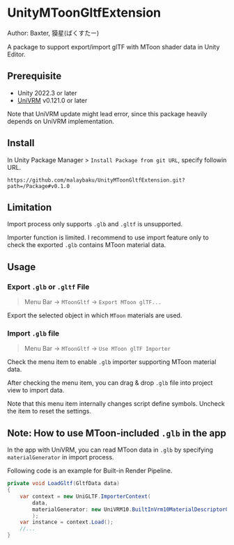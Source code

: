 # UnityMToonGltfExtension

Author: Baxter, 獏星(ばくすたー)

A package to support export/import glTF with MToon shader data in Unity Editor.

## Prerequisite

- Unity 2022.3 or later
- [UniVRM](https://github.com/vrm-c/UniVRM) v0.121.0 or later

Note that UniVRM update might lead error, since this package heavily depends on UniVRM implementation.

## Install

In Unity Package Manager > `Install Package from git URL`, specify followin URL.

```
https://github.com/malaybaku/UnityMToonGltfExtension.git?path=/Package#v0.1.0
```

## Limitation

Import process only supports `.glb` and `.gltf` is unsupported.

Importer function is limited. I recommend to use import feature only to check the exported `.glb` contains MToon material data.

## Usage

### Export `.glb` or `.gltf` File

> Menu Bar -> `MToonGltf` -> `Export MToon glTF...` 

Export the selected object in which `MToon` materials are used.

### Import `.glb` file

> Menu Bar -> `MToonGltf` -> `Use MToon glTF Importer`

Check the menu item to enable `.glb` importer supporting MToon material data.

After checking the menu item, you can drag & drop `.glb` file into project view to import data.

Note that this menu item internally changes script define symbols. Uncheck the item to reset the settings.

## Note: How to use MToon-included `.glb` in the app

In the app with UniVRM, you can read MToon data in `.glb` by specifying `materialGenerator` in import process. 

Following code is an example for Built-in Render Pipeline.

```csharp
private void LoadGltf(GltfData data)
{
    var context = new UniGLTF.ImporterContext(
        data,
        materialGenerator: new UniVRM10.BuiltInVrm10MaterialDescriptorGenerator()
        );
    var instance = context.Load();
    //...
}
```
